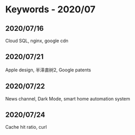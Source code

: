 # Keywords - 2020/07

## 2020/07/16

Cloud SQL, nginx, google cdn

## 2020/07/21

Apple design, 半泽直树2, Google patents

## 2020/07/22

News channel, Dark Mode, smart home automation system

## 2020/07/24

Cache hit ratio, curl 





